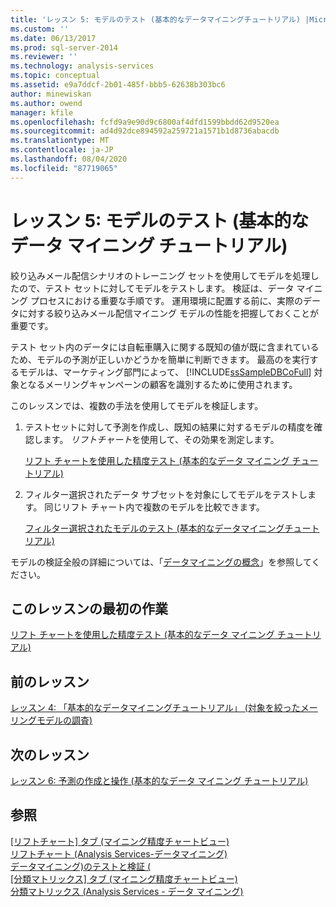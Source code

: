 ```yaml
---
title: 'レッスン 5: モデルのテスト (基本的なデータマイニングチュートリアル) |Microsoft Docs'
ms.custom: ''
ms.date: 06/13/2017
ms.prod: sql-server-2014
ms.reviewer: ''
ms.technology: analysis-services
ms.topic: conceptual
ms.assetid: e9a7ddcf-2b01-485f-bbb5-62638b303bc6
author: minewiskan
ms.author: owend
manager: kfile
ms.openlocfilehash: fcfd9a9e90d9c6800af4dfd1599bbdd62d9520ea
ms.sourcegitcommit: ad4d92dce894592a259721a1571b1d8736abacdb
ms.translationtype: MT
ms.contentlocale: ja-JP
ms.lasthandoff: 08/04/2020
ms.locfileid: "87719065"
---
```

# <a name="lesson-5-testing-models-basic-data-mining-tutorial"></a>レッスン 5: モデルのテスト (基本的なデータ マイニング チュートリアル)
  絞り込みメール配信シナリオのトレーニング セットを使用してモデルを処理したので、テスト セットに対してモデルをテストします。 検証は、データ マイニング プロセスにおける重要な手順です。 運用環境に配置する前に、実際のデータに対する絞り込みメール配信マイニング モデルの性能を把握しておくことが重要です。  
  
 テスト セット内のデータには自転車購入に関する既知の値が既に含まれているため、モデルの予測が正しいかどうかを簡単に判断できます。 最高のを実行するモデルは、マーケティング部門によって、 [!INCLUDE[ssSampleDBCoFull](../includes/sssampledbcofull-md.md)] 対象となるメーリングキャンペーンの顧客を識別するために使用されます。  
  
 このレッスンでは、複数の手法を使用してモデルを検証します。  
  
1.  テストセットに対して予測を作成し、既知の結果に対するモデルの精度を確認します。 *リフトチャート*を使用して、その効果を測定します。  
  
     [リフト チャートを使用した精度テスト (基本的なデータ マイニング チュートリアル)](../../2014/tutorials/testing-accuracy-with-lift-charts-basic-data-mining-tutorial.md)  
  
2.  フィルター選択されたデータ サブセットを対象にしてモデルをテストします。 同じリフト チャート内で複数のモデルを比較できます。  
  
     [フィルター選択されたモデルのテスト &#40;基本的なデータマイニングチュートリアル&#41;](../../2014/tutorials/testing-a-filtered-model-basic-data-mining-tutorial.md)  
  
 モデルの検証全般の詳細については、「[データマイニングの概念](../../2014/analysis-services/data-mining/data-mining-concepts.md)」を参照してください。  
  
## <a name="first-task-in-lesson"></a>このレッスンの最初の作業  
 [リフト チャートを使用した精度テスト (基本的なデータ マイニング チュートリアル)](../../2014/tutorials/testing-accuracy-with-lift-charts-basic-data-mining-tutorial.md)  
  
## <a name="previous-lesson"></a>前のレッスン  
 [レッスン 4: 「基本的なデータマイニングチュートリアル」 &#40;対象を絞ったメーリングモデルの調査&#41;](../../2014/tutorials/lesson-4-exploring-the-targeted-mailing-models-basic-data-mining-tutorial.md)  
  
## <a name="next-lesson"></a>次のレッスン  
 [レッスン 6: 予測の作成と操作 &#40;基本的なデータ マイニング チュートリアル&#41;](../../2014/tutorials/lesson-6-creating-and-working-with-predictions-basic-data-mining-tutorial.md)  
  
## <a name="see-also"></a>参照  
 [[リフトチャート] タブ &#40;マイニング精度チャートビュー&#41;](../../2014/analysis-services/lift-chart-tab-mining-accuracy-chart-view.md)   
 [リフトチャート &#40;Analysis Services-データマイニング&#41;](../../2014/analysis-services/data-mining/lift-chart-analysis-services-data-mining.md)   
 [データマイニング&#41;のテストと検証 &#40;](../../2014/analysis-services/data-mining/testing-and-validation-data-mining.md)   
 [[分類マトリックス] タブ &#40;マイニング精度チャートビュー&#41;](../../2014/analysis-services/classification-matrix-tab-mining-accuracy-chart-view.md)   
 [分類マトリックス &#40;Analysis Services - データ マイニング&#41;](../../2014/analysis-services/data-mining/classification-matrix-analysis-services-data-mining.md)  
  
  
